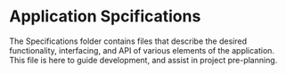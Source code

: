 # Application Spcifications 
The Specifications folder contains files that describe the desired functionality, interfacing, and API of various elements of the application. This file is here to guide development, and assist in project pre-planning. 

